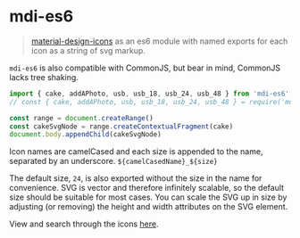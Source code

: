 # mdi-es6

> [material-design-icons](https://github.com/google/material-design-icons) as an es6 module with named exports for each icon as a string of svg markup.

`mdi-es6` is also compatible with CommonJS, but bear in mind, CommonJS lacks tree shaking.

```js
import { cake, addAPhoto, usb, usb_18, usb_24, usb_48 } from 'mdi-es6'
// const { cake, addAPhoto, usb, usb_18, usb_24, usb_48 } = require('mdi-es6')

const range = document.createRange()
const cakeSvgNode = range.createContextualFragment(cake)
document.body.appendChild(cakeSvgNode)
```

Icon names are camelCased and each size is appended to the name, separated by an underscore. `${camelCasedName}_${size}`

The default size, `24`, is also exported without the size in the name for convenience. SVG is vector and therefore infinitely scalable, so the default size should be suitable for most cases. You can scale the SVG up in size by adjusting (or removing) the height and width attributes on the SVG element.

View and search through the icons [here](https://material.io/icons/).
